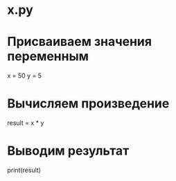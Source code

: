 # x.py
# Присваиваем значения переменным
x = 50
y = 5

# Вычисляем произведение
result = x * y

# Выводим результат
print(result)
